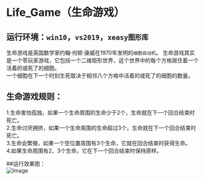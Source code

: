 # Life_Game（生命游戏）

## 运行环境：`win10`，`vs2019`，`xeasy图形库`  

生命游戏是英国数学家约翰·何顿·康威在1970年发明的`细胞自动机`。
生命游戏其实是一个零玩家游戏，它包括一个二维矩形世界，这个世界中的每个方格居住着一个活着的或死了的细胞。  
一个细胞在下一个时刻生死取决于相邻八个方格中活着的或死了的细胞的数量。  

## 生命游戏规则：  
1.生命害怕孤独，如果一个生命周围的生命少于2个，生命就在下一个回合结束时死亡。  
2.生命讨厌拥挤，如果一个生命周围的生命超过3个，生命就在下一个回合结束时死亡。  
3.生命会繁殖，如果一个空位置周围有3个生命，它就在回合结束时获得生命。  
4.如果生命周围有2、3个生命，它在下一个回合结束时保持原样。  

##运行效果图：  
![Image](http://github.com/omega-Lee/Life_Game/raw/master/game.jpg)
